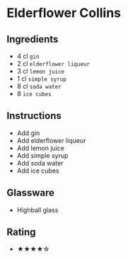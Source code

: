 # Elderflower Collins

## Ingredients
- 4 cl `gin`
- 2 cl `elderflower liqueur`
- 3 cl `lemon juice`
- 1 cl `simple syrup`
- 8 cl `soda water`
- 8 `ice cubes`

## Instructions
- Add gin
- Add elderflower liqueur
- Add lemon juice
- Add simple syrup
- Add soda water
- Add ice cubes

## Glassware
- Highball glass

## Rating
- ★★★★☆